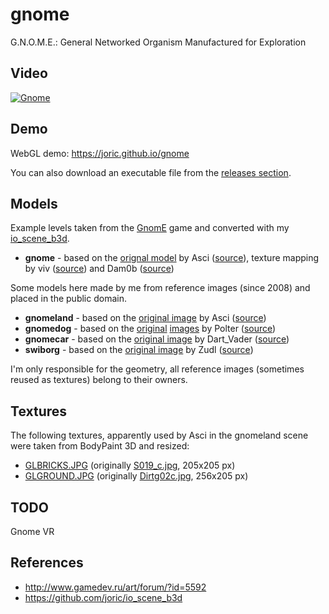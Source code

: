# gnome

G.N.O.M.E.: General Networked Organism Manufactured for Exploration

## Video

[![Gnome](http://img.youtube.com/vi/t6sZvxw3B5g/0.jpg)](https://www.youtube.com/watch?v=t6sZvxw3B5g)

## Demo

WebGL demo: https://joric.github.io/gnome

You can also download an executable file from the [releases section](https://github.com/joric/gnome/releases).

## Models

Example levels taken from the [GnomE](http://www.gamedev.ru/projects/forum/?id=93344) game and converted with my [io_scene_b3d](https://github.com/joric/io_scene_b3d).

* __gnome__ - based on the [orignal model](https://joric.github.io/gnome/archive/gnome_max.zip) by Asci ([source](http://www.gamedev.ru/art/forum/?id=5592&page=34#m502)), texture mapping by viv ([source](http://www.gamedev.ru/art/forum/?id=5592&page=34#m507)) and Dam0b ([source](http://www.gamedev.ru/art/forum/?id=5592&page=35#m514))

Some models here made by me from reference images (since 2008) and placed in the public domain.

* __gnomeland__ - based on the [original image](https://github.com/joric/gnome/raw/master/Gnome-Unity/Assets/models/gnomeland/textures/gnomeland.3_4.jpg) by Asci ([source](http://www.gamedev.ru/art/forum/?id=5592))
* __gnomedog__ - based on the [original](https://github.com/joric/gnome/raw/master/Gnome-Unity/Assets/models/gnomedog/textures/gnomedog.jpg) [images](https://github.com/joric/gnome/raw/master/Gnome-Unity/Assets/models/gnomedog/textures/gnomedog_tb.png) by Polter ([source](http://www.gamedev.ru/art/forum/?id=5592&page=156#m2335))
* __gnomecar__ - based on the [original image](https://github.com/joric/gnome/raw/master/Gnome-Unity/Assets/models/gnomecar/textures/gnomecar_orig.jpg) by Dart_Vader ([source](http://www.gamedev.ru/projects/forum/?id=8855&page=2#m16))
* __swiborg__ - based on the [original image](https://github.com/joric/gnome/raw/master/Gnome-Unity/Assets/models/swiborg/textures/swiborg.jpg) by Zudl ([source](http://www.gamedev.ru/flame/forum/?id=66447))

I'm only responsible for the geometry, all reference images (sometimes reused as textures) belong to their owners.

## Textures

The following textures, apparently used by Asci in the gnomeland scene were taken from BodyPaint 3D and resized:

* [GLBRICKS.JPG](https://github.com/joric/gnome/raw/master/Gnome-Unity/Assets/models/gnomeland/textures/GLBRICKS.JPG) (originally [S019_c.jpg](https://github.com/joric/gnome/raw/master/Gnome-Unity/Assets/models/gnomeland/textures/S019_c.jpg), 205x205 px)
* [GLGROUND.JPG](https://github.com/joric/gnome/raw/master/Gnome-Unity/Assets/models/gnomeland/textures/GLGROUND.JPG) (originally [Dirtg02c.jpg](https://github.com/joric/gnome/raw/master/Gnome-Unity/Assets/models/gnomeland/textures/Dirtg02c.jpg), 256x205 px)

## TODO

Gnome VR

## References

* http://www.gamedev.ru/art/forum/?id=5592
* https://github.com/joric/io_scene_b3d


